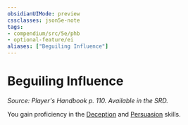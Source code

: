 ```yaml
---
obsidianUIMode: preview
cssclasses: json5e-note
tags:
- compendium/src/5e/phb
- optional-feature/ei
aliases: ["Beguiling Influence"]
---
```

# Beguiling Influence
*Source: Player's Handbook p. 110. Available in the SRD.* 

You gain proficiency in the [Deception](../../../Rules%20&%20Options/5e%20Rules/skills.md##Deception) and [Persuasion](../../../Rules%20&%20Options/5e%20Rules/skills.md##Persuasion) skills.